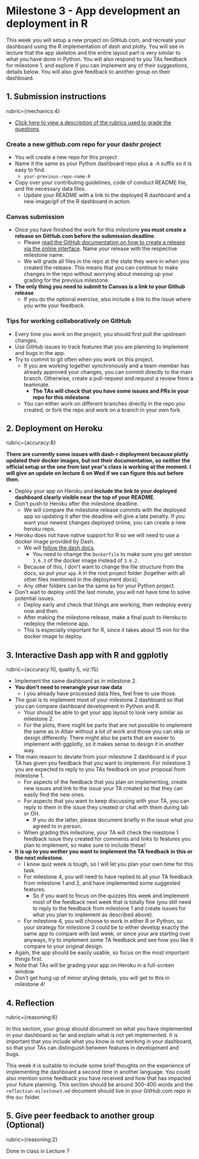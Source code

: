 # Milestone 3 - App development an deployment in R

This week you will setup a new project on GitHub.com,
and recreate your dashboard using the R implementation of dash
and plotly.
You will see in lecture that the app skeleton
and the entire layout part is very similar to what you have done in Python.
You will also respond to you TAs feedback for milestone 1,
and explore if you can implement any of their suggestions,
details below.
You will also give feedback to another group on their dashboard.

## 1. Submission instructions
rubric={mechanics:4}

- [Click here to view a description of the rubrics used to grade the questions](https://github.com/UBC-MDS/public/tree/master/rubric).

### Create a new github.com repo for your dashr project

- You will create a new repo for this project
- Name it the same as your Python dashboard repo plus a `-R` suffix so it is easy to find.
    - `your-previous-repo-name-R`
- Copy over your contributing guidelines, code of conduct README file, and the necessary data files.
    - Update your README with a link to the deployed R dashboard
      and a new image/gif of the R dashboard in action.

### Canvas submission

- Once you have finished the work for this milestone
  **you must create a release on GitHub.com before the submission deadline.**
    - Please [read the GitHub documentation on how to create a release via the online interface]( https://docs.github.com/en/free-pro-team@latest/github/administering-a-repository/releasing-projects-on-github). Name your release with the respective milestone name.
    - We will grade all files in the repo at the state they were in when you created the release.
      This means that you can continue to make changes in the repo without worrying about messing up your grading for the previous milestone.
- **The only thing you need to submit to Canvas is a link to your Github release**
    - If you do the optional exercise, also include a link to the issue where you write your feedback.

### Tips for working collaboratively on GitHub

- Every time you work on the project, you should first pull the upstream changes.
- Use GitHub issues to track features that you are planning to implement
  and bugs in the app.
- Try to commit to git often when you work on this project.
    - If you are working together synchronously
      and a team-member has already approved your changes,
      you can commit directly to the main branch.
      Otherwise, create a pull-request and request a review from a teammate.
        - **The TAs will check that you have some issues and PRs in your repo for this milestone**
    - You can either work on different branches directly in the repo you created,
      or fork the repo and work on a branch in your own fork.

## 2. Deployment on Heroku
rubric={accuracy:8}

**There are currently some issues with dash-r deployment
because plotly updated their docker images,
but not their documentation,
so neither the official setup or the one from last year's class is working at the moment.
I will give an update on lecture 6 on Wed if we can figure this out before then.**

- Deploy your app on Heroku
  and **include the link to your deployed dashboard clearly visible near the top of your README**.
- Don't push to Heroku after the milestone deadline.
    - We will compare the milestone release commits with the deployed app
      so updating it after the deadline will give a late penalty.
      If you want your newest changes deployed online,
      you can create a new heroku repo.
- Heroku does not have native support for R
  so we will need to use a docker image provided by Dash.
    - We will [follow the dash docs](https://dashr.plotly.com/deployment).
        - You need to change the `Dockerfile`
          to make sure you get version `3.6.3` of the docker image instead of `3.6.2`.
    - Because of this,
      I don't want to change the file structure from the docs,
      so put your `app.R` in the root project folder
      (together with all other files mentioned in the deployment docs),
    - Any other folders can be the same as for your Python project.
- Don't wait to deploy until the last minute,
  you will not have time to solve potential issues.
    - Deploy early and check that things are working,
      then redeploy every now and then.
    - After making the milestone release,
      make a final push to Heroku to redeploy the miletone app.
    - This is especially important for R,
      since it takes about 15 min for the docker image to deploy.

## 3. Interactive Dash app with R and ggplotly
rubric={accuracy:10, quality:5, viz:15}

- Implement the same dashboard as in milestone 2.
- **You don't need to rewrangle your raw data**
    - I you already have processed data files,
      feel free to use those.
- The goal is to implement most of your milestone 2 dashboard
  so that you can compare dashboard development in Python and R.
    - Your should be able to get your app layout to look very similar as milestone 2.
    - For the plots,
      there might be parts that are not possible to implement the same as in Altair
      without a lot of work and those you can skip or design differently.
      There might also be parts that are easier to implement with ggplotly,
      so it makes sense to design it in another way.
- The main reason to deviate from your milestone 2 dashboard
  is if your TA has given you feedback that you want to implement.
  For milestone 3 you are expected to reply to you TAs feedback
  on your proposal from milestone 1.
    - For aspects of the feedback that you plan on implementing,
      create new issues and link to the issue your TA created
      so that they can easily find the new ones.
    - For aspects that you want to keep discussing with your TA,
      you can reply to them in the issue they created
      or chat with them during lab or OH.
        - If you do the latter,
          please document briefly in the issue what you agreed to in person.
    - When grading this milestone,
      your TA will check the miestone 1 feedback issue they created
      for comments and links to features you plan to implement,
      so make sure to include these!
- **It is up to you wether you want to implement the TA feedback in this or the next milestone.**
    - I know quiz week is tough,
      so I will let you plan your own time for this task.
    - For milestone 4, you will need to have replied to all your TA feedback from milestone 1 and 2, and have implemented some suggested features.
        - So if you want to focus on the quizzes this week and implement most of the feedback next week that is totally fine (you still need to reply to the feedback from milestone 1 and create issues for what you plan to implement as described above).
    - For milestone 4, you will choose to work in either R or Python,
      so your strategy for milestone 3 could be to either develop exactly the same app to compare with last week,
      or since your are starting over anyways,
      try to implement some TA feedback and see how you like it compare to your original design.
- Again, the app should be easily usable,
  so focus on the most important things first.
- Note that TAs will be grading your app on Heroku in a full-screen window
- Don't get hung up of minor styling details, you will get to this in milestone 4!

## 4. Reflection
rubric={reasoning:6}

In this section,
your group should document on what you have implemented in your dashboard so far
and explain what is not yet implemented.
It is important that you include what you know is not working in your dashboard,
so that your TAs can distinguish between features in development and bugs.

This week it is suitable to include some brief thoughts
on the experience of implementing the dashboard a second time in another language.
You could also mention some feedback you have received
and how that has impacted your future planning.
This section should be around 300-400 words
and the `reflection-milestone3.md` document should live in your GitHub.com repo
in the `doc` folder.

## 5. Give peer feedback to another group (Optional)
rubric={reasoning:2}

Done in class in Lecture 7

